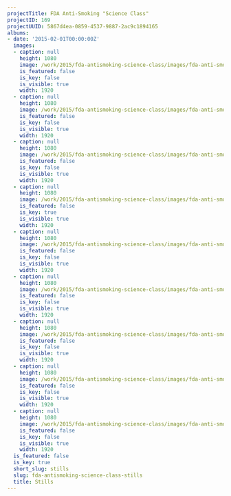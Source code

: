 ```yaml
---
projectTitle: FDA Anti-Smoking "Science Class"
projectID: 169
projectUUID: 5867d4ea-0859-4537-9887-2ac9c1894165
albums:
- date: '2015-02-01T00:00:00Z'
  images:
  - caption: null
    height: 1080
    image: /work/2015/fda-antismoking-science-class/images/fda-anti-smoking-science-class-01.jpg
    is_featured: false
    is_key: false
    is_visible: true
    width: 1920
  - caption: null
    height: 1080
    image: /work/2015/fda-antismoking-science-class/images/fda-anti-smoking-science-class-02.jpg
    is_featured: false
    is_key: false
    is_visible: true
    width: 1920
  - caption: null
    height: 1080
    image: /work/2015/fda-antismoking-science-class/images/fda-anti-smoking-science-class-03.jpg
    is_featured: false
    is_key: false
    is_visible: true
    width: 1920
  - caption: null
    height: 1080
    image: /work/2015/fda-antismoking-science-class/images/fda-anti-smoking-science-class-04.jpg
    is_featured: false
    is_key: true
    is_visible: true
    width: 1920
  - caption: null
    height: 1080
    image: /work/2015/fda-antismoking-science-class/images/fda-anti-smoking-science-class-05.jpg
    is_featured: false
    is_key: false
    is_visible: true
    width: 1920
  - caption: null
    height: 1080
    image: /work/2015/fda-antismoking-science-class/images/fda-anti-smoking-science-class-06.jpg
    is_featured: false
    is_key: false
    is_visible: true
    width: 1920
  - caption: null
    height: 1080
    image: /work/2015/fda-antismoking-science-class/images/fda-anti-smoking-science-class-07.jpg
    is_featured: false
    is_key: false
    is_visible: true
    width: 1920
  - caption: null
    height: 1080
    image: /work/2015/fda-antismoking-science-class/images/fda-anti-smoking-science-class-08.jpg
    is_featured: false
    is_key: false
    is_visible: true
    width: 1920
  - caption: null
    height: 1080
    image: /work/2015/fda-antismoking-science-class/images/fda-anti-smoking-science-class-09.jpg
    is_featured: false
    is_key: false
    is_visible: true
    width: 1920
  is_featured: false
  is_key: true
  short_slug: stills
  slug: fda-antismoking-science-class-stills
  title: Stills
---
```


